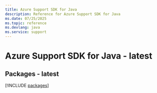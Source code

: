 ```yaml
---
title: Azure Support SDK for Java
description: Reference for Azure Support SDK for Java
ms.date: 07/25/2025
ms.topic: reference
ms.devlang: java
ms.service: support
---
```

# Azure Support SDK for Java - latest
## Packages - latest
[!INCLUDE [packages](support-index.md)]